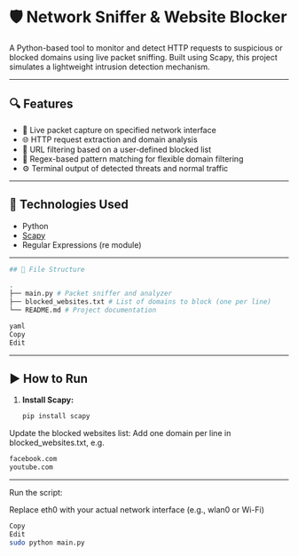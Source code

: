 # 🛡️ Network Sniffer & Website Blocker

A Python-based tool to monitor and detect HTTP requests to suspicious or blocked domains using live packet sniffing. Built using Scapy, this project simulates a lightweight intrusion detection mechanism.

---

## 🔍 Features

- 📡 Live packet capture on specified network interface
- 🌐 HTTP request extraction and domain analysis
- 🚫 URL filtering based on a user-defined blocked list
- 🧠 Regex-based pattern matching for flexible domain filtering
- ⚙️ Terminal output of detected threats and normal traffic

---

## 🧰 Technologies Used

- Python
- [Scapy](https://scapy.net/)
- Regular Expressions (re module)

---
   ```bash
## 📁 File Structure

.
├── main.py # Packet sniffer and analyzer
├── blocked_websites.txt # List of domains to block (one per line)
└── README.md # Project documentation

yaml
Copy
Edit
```
---

## ▶️ How to Run

1. **Install Scapy:**
   ```bash
   pip install scapy
Update the blocked websites list:
Add one domain per line in blocked_websites.txt, e.g.

   ```bash
facebook.com
youtube.com
```
---
Run the script:

Replace eth0 with your actual network interface (e.g., wlan0 or Wi-Fi)

```bash
Copy
Edit
sudo python main.py

